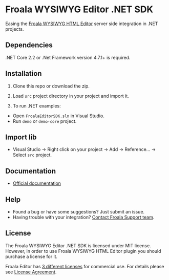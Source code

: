 # Froala WYSIWYG Editor .NET SDK

Easing the [Froala WYSIWYG HTML Editor](https://github.com/froala/wysiwyg-editor) server side integration in .NET projects.

## Dependencies

.NET Core 2.2 or .Net Framework version 4.7.1+ is required.

## Installation

1. Clone this repo or download the zip.

2. Load `src` project directory in your project and import it.

3. To run .NET examples:

 * Open `FroalaEditorSDK.sln` in Visual Studio.
 * Run `demo` or `demo-core` project.

## Import lib

 * Visual Studio -> Right click on your project -> Add -> Reference... -> Select `src` project.

## Documentation

 * [Official documentation](https://www.froala.com/wysiwyg-editor/docs/sdks/dotnet)

## Help
- Found a bug or have some suggestions? Just submit an issue.
- Having trouble with your integration? [Contact Froala Support team](http://froala.com/wysiwyg-editor/contact).


## License

The Froala WYSIWYG Editor .NET SDK is licensed under MIT license. However, in order to use Froala WYSIWYG HTML Editor plugin you should purchase a license for it.

Froala Editor has [3 different licenses](http://froala.com/wysiwyg-editor/pricing) for commercial use.
For details please see [License Agreement](http://froala.com/wysiwyg-editor/terms).

